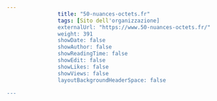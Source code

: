 ---
                title: "50-nuances-octets.fr"
                tags: [Sito dell'organizzazione]
                externalUrl: "https://www.50-nuances-octets.fr/"
                weight: 391
                showDate: false
                showAuthor: false
                showReadingTime: false
                showEdit: false
                showLikes: false
                showViews: false
                layoutBackgroundHeaderSpace: false
                ---

